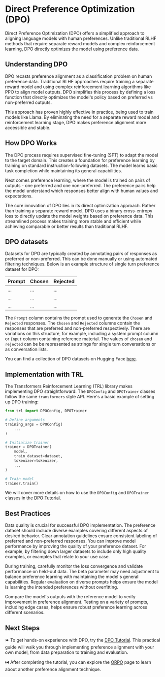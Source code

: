 # Direct Preference Optimization (DPO)

Direct Preference Optimization (DPO) offers a simplified approach to aligning language models with human preferences. Unlike traditional RLHF methods that require separate reward models and complex reinforcement learning, DPO directly optimizes the model using preference data.

## Understanding DPO

DPO recasts preference alignment as a classification problem on human preference data. Traditional RLHF approaches require training a separate reward model and using complex reinforcement learning algorithms like PPO to align model outputs. DPO simplifies this process by defining a loss function that directly optimizes the model's policy based on preferred vs non-preferred outputs.

This approach has proven highly effective in practice, being used to train models like Llama. By eliminating the need for a separate reward model and reinforcement learning stage, DPO makes preference alignment more accessible and stable.

## How DPO Works

The DPO process requires supervised fine-tuning (SFT) to adapt the model to the target domain. This creates a foundation for preference learning by training on standard instruction-following datasets. The model learns basic task completion while maintaining its general capabilities.

Next comes preference learning, where the model is trained on pairs of outputs - one preferred and one non-preferred. The preference pairs help the model understand which responses better align with human values and expectations.

The core innovation of DPO lies in its direct optimization approach. Rather than training a separate reward model, DPO uses a binary cross-entropy loss to directly update the model weights based on preference data. This streamlined process makes training more stable and efficient while achieving comparable or better results than traditional RLHF.

## DPO datasets

Datasets for DPO are typically created by annotating pairs of responses as preferred or non-preferred. This can be done manually or using automated filtering techniques. Below is an example structure of single turn preference dataset for DPO:

| Prompt | Chosen | Rejected |
|--------|--------|----------|
| ...    | ...    | ...      |
| ...    | ...    | ...      |
| ...    | ...    | ...      |

The `Prompt` column contains the prompt used to generate the `Chosen` and `Rejected` responses. The `Chosen` and `Rejected` columns contain the responses that are preferred and non-preferred respectively. There are variations on this structure, for example, including a system prompt column or `Input` column containing reference material. The values of `chosen` and `rejected` can be be represented as strings for single turn conversations or as conversation lists. 

You can find a collection of DPO datasets on Hugging Face [here](https://huggingface.co/collections/argilla/preference-datasets-for-dpo-656f0ce6a00ad2dc33069478).

## Implementation with TRL

The Transformers Reinforcement Learning (TRL) library makes implementing DPO straightforward. The `DPOConfig` and `DPOTrainer` classes follow the same `transformers` style API.
Here's a basic example of setting up DPO training:

```python
from trl import DPOConfig, DPOTrainer

# Define arguments
training_args = DPOConfig(
    ...
)

# Initialize trainer
trainer = DPOTrainer(
    model,
    train_dataset=dataset,
    tokenizer=tokenizer,
    ...
)

# Train model
trainer.train()
```

We will cover more details on how to use the `DPOConfig` and `DPOTrainer` classes in the [DPO Tutorial](./notebooks/dpo_finetuning_example.ipynb).

## Best Practices

Data quality is crucial for successful DPO implementation. The preference dataset should include diverse examples covering different aspects of desired behavior. Clear annotation guidelines ensure consistent labeling of preferred and non-preferred responses. You can improve model performance by improving the quality of your preference dataset. For example, by filtering down larger datasets to include only high quality examples, or examples that relate to your use case.

During training, carefully monitor the loss convergence and validate performance on held-out data. The beta parameter may need adjustment to balance preference learning with maintaining the model's general capabilities. Regular evaluation on diverse prompts helps ensure the model is learning the intended preferences without overfitting.

Compare the model's outputs with the reference model to verify improvement in preference alignment. Testing on a variety of prompts, including edge cases, helps ensure robust preference learning across different scenarios.

## Next Steps

⏩ To get hands-on experience with DPO, try the [DPO Tutorial](./notebooks/dpo_finetuning_example.ipynb). This practical guide will walk you through implementing preference alignment with your own model, from data preparation to training and evaluation. 

⏭️ After completing the tutorial, you can explore the [ORPO](./orpo.md) page to learn about another preference alignment technique.